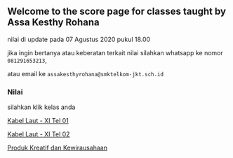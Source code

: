 ## Welcome to the score page for classes taught by Assa Kesthy Rohana

nilai di update pada 07 Agustus 2020 pukul 18.00

jika ingin bertanya atau keberatan terkait nilai silahkan whatsapp ke nomor ```081291653213```,

atau email ke ```assakesthyrohana@smktelkom-jkt.sch.id```


### Nilai

silahkan klik kelas anda

[Kabel Laut - XI Tel 01](https://docs.google.com/spreadsheets/d/e/2PACX-1vQknuQdQeUyRmgijNuJu83Wjt-f91AYRrRAXI6HAcmqK5ana2jAGbD7F7OrAtoDrQ/pubhtml)

[Kabel Laut - XI Tel 02](https://docs.google.com/spreadsheets/d/e/2PACX-1vSLQ-sDCzMvVkY9y0vxIEj1YlqU_jkuApFk5fy9Krh2PsXKYlE3b69LDa9c62heWg/pubhtml)

[Produk Kreatif dan Kewirausahaan](https://help.github.com/categories/github-pages-basics/)
